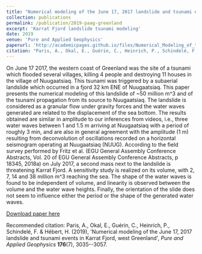 ```yaml
---
title: "Numerical modeling of the June 17, 2017 landslide and tsunami events in Karrat Fjord, west Greenland"
collection: publications
permalink: /publication/2019-paag-greenland
excerpt: 'Karrat Fjord landslide tsunami modeling'
date: 2019
venue: 'Pure and Applied Geophysics'
paperurl: 'http://academicpages.github.io/files/Numerical_Modeling_of_the_June_17_2017_Landslide_a.pdf'
citation: "Paris, A., Okal, E., Guérin, C., Heinrich, P., Schindelé, F. & Hébert, H. (2019), 'Numerical modeling of the June 17, 2017 landslide and tsunami events in Karrat Fjord, west Greenland', <i>Pure and Applied Geophysics</i> <b>176</b>(7), 3035--3057"
---
```

On June 17 2017, the western coast of Greenland was the site of a tsunami which flooded several villages, killing 4 people and destroying 11 houses in the village of Nuugaatsiaq. This tsunami was triggered by a subaerial landslide which occurred in a fjord 32 km ENE of Nuugaatsiaq. This paper presents the numerical modeling of this landslide of ~50 million m^3 and of the tsunami propagation from its source to Nuugaatsiaq. The landslide is considered as a granular flow under gravity forces and the water waves generated are related to the displacement of the sea bottom. The results obtained are similar in amplitude to our inferences from videos, i.e., three water waves between 1 and 1.5 m arriving at Nuugaatsiaq with a period of roughly 3 min, and are also in general agreement with the amplitude (1 m) resulting from deconvolution of oscillations recorded on a horizontal seismogram operating at Nuugaatsiaq (NUUG). According to the field survey performed by Fritz et al. (EGU General Assembly Conference Abstracts, Vol. 20 of EGU General Assembly Conference Abstracts, p 18345, 2018a) on July 2017, a second mass next to the landslide is threatening Karrat Fjord. A sensitivity study is realized on its volume, with 2, 7, 14 and 38 million m^3 reaching the sea. The shape of the water waves is found to be independent of volume, and linearity is observed between the volume and the water wave heights. Finally, the orientation of the slide does not seem to influence either the period or the shape of the generated water waves.

[Download paper here](http://academicpages.github.io/files/Numerical_Modeling_of_the_June_17_2017_Landslide_a.pdf)

Recommended citation: Paris, A., Okal, E., Guérin, C., Heinrich, P., Schindelé, F. & Hébert, H. (2019), 'Numerical modeling of the June 17, 2017 landslide and tsunami events in Karrat Fjord, west Greenland', <i>Pure and Applied Geophysics</i> <b>176</b>(7), 3035--3057.
